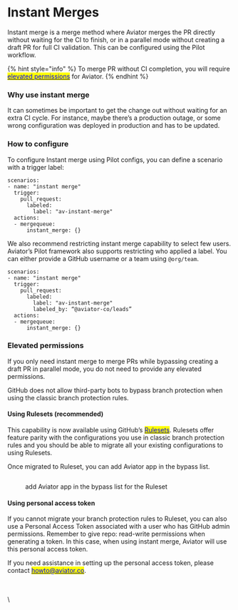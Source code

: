 # Instant Merges

Instant merge is a merge method where Aviator merges the PR directly without waiting for the CI to finish, or in a parallel mode without creating a draft PR for full CI validation. This can be configured using the Pilot workflow.

{% hint style="info" %}
To merge PR without CI completion, you will require [<mark style="color:blue;">elevated permissions</mark>](instant-merges.md#elevated-permissions) for Aviator.
{% endhint %}

### Why use instant merge

It can sometimes be important to get the change out without waiting for an extra CI cycle. For instance, maybe there’s a production outage, or some wrong configuration was deployed in production and has to be updated.

### How to configure

To configure Instant merge using Pilot configs, you can define a scenario with a trigger label:

```
scenarios:
- name: "instant merge"
  trigger:
    pull_request:
      labeled:
        label: "av-instant-merge"
  actions:
  - mergequeue:
      instant_merge: {}
```

We also recommend restricting instant merge capability to select few users. Aviator’s Pilot framework also supports restricting who applied a label. You can either provide a GitHub username or a team using `@org/team`.

```
scenarios:
- name: "instant merge"
  trigger:
    pull_request:
      labeled:
        label: "av-instant-merge"
        labeled_by: “@aviator-co/leads”
  actions:
  - mergequeue:
      instant_merge: {}
```

### Elevated permissions

If you only need instant merge to merge PRs while bypassing creating a draft PR in parallel mode, you do not need to provide any elevated permissions.

GitHub does not allow third-party bots to bypass branch protection when using the classic branch protection rules.

#### Using Rulesets (recommended)

This capability is now available using GitHub’s [<mark style="color:blue;">Rulesets</mark>](https://docs.github.com/en/repositories/configuring-branches-and-merges-in-your-repository/managing-rulesets/managing-rulesets-for-a-repository). Rulesets offer feature parity with the configurations you use in classic branch protection rules and you should be able to migrate all your existing configurations to using Rulesets.

Once migrated to Ruleset, you can add Aviator app in the bypass list.

<figure><img src="../../../.gitbook/assets/Screen Shot 2023-05-26 at 11.26.05 AM.png" alt=""><figcaption><p>add Aviator app in the bypass list for the Ruleset</p></figcaption></figure>

#### Using personal access token

If you cannot migrate your branch protection rules to Ruleset, you can also use a Personal Access Token associated with a user who has GitHub admin permissions. Remember to give repo: read-write permissions when generating a token. In this case, when using instant merge, Aviator will use this personal access token.

If you need assistance in setting up the personal access token, please contact [<mark style="color:blue;">howto@aviator.co</mark>](mailto:howto@aviator.co).

\
\
\\

